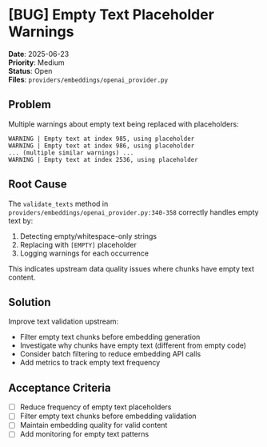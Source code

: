 # [BUG] Empty Text Placeholder Warnings

**Date**: 2025-06-23  
**Priority**: Medium  
**Status**: Open  
**Files**: `providers/embeddings/openai_provider.py`

## Problem

Multiple warnings about empty text being replaced with placeholders:
```
WARNING | Empty text at index 985, using placeholder
WARNING | Empty text at index 986, using placeholder
... (multiple similar warnings) ...
WARNING | Empty text at index 2536, using placeholder
```

## Root Cause

The `validate_texts` method in `providers/embeddings/openai_provider.py:340-358` correctly handles empty text by:
1. Detecting empty/whitespace-only strings
2. Replacing with `[EMPTY]` placeholder
3. Logging warnings for each occurrence

This indicates upstream data quality issues where chunks have empty text content.

## Solution

Improve text validation upstream:
- Filter empty text chunks before embedding generation
- Investigate why chunks have empty text (different from empty code)
- Consider batch filtering to reduce embedding API calls
- Add metrics to track empty text frequency

## Acceptance Criteria

- [ ] Reduce frequency of empty text placeholders
- [ ] Filter empty text chunks before embedding validation
- [ ] Maintain embedding quality for valid content
- [ ] Add monitoring for empty text patterns
